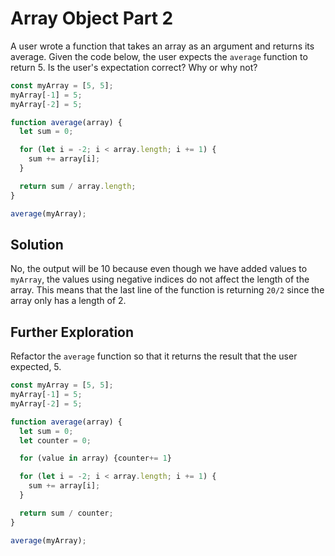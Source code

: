 # Array Object Part 2
A user wrote a function that takes an array as an argument and returns its average. Given the code below, the user expects the `average` function to return 5. Is the user's expectation correct? Why or why not?
```js
const myArray = [5, 5];
myArray[-1] = 5;
myArray[-2] = 5;

function average(array) {
  let sum = 0;

  for (let i = -2; i < array.length; i += 1) {
    sum += array[i];
  }

  return sum / array.length;
}

average(myArray);
```

## Solution
No, the output will be 10 because even though we have added values to `myArray`, the values using negative indices do not affect the length of the array. This means that the last line of the function is returning `20/2` since the array only has a length of 2.

## Further Exploration
Refactor the `average` function so that it returns the result that the user expected, 5.

```js
const myArray = [5, 5];
myArray[-1] = 5;
myArray[-2] = 5;

function average(array) {
  let sum = 0;
  let counter = 0;

  for (value in array) {counter+= 1}

  for (let i = -2; i < array.length; i += 1) {
    sum += array[i];
  }

  return sum / counter;
}

average(myArray);
```